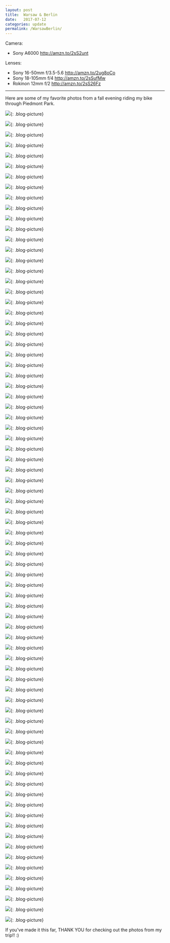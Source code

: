 ```yaml
---
layout: post
title:  Warsaw & Berlin
date:   2017-07-12
categories: update
permalink: /WarsawBerlin/
---
```


Camera: 
  * Sony A6000   <http://amzn.to/2sS2unt>

Lenses:
  * Sony 16-50mm f/3.5-5.6 <http://amzn.to/2ug8oCo>
  * Sony 18-105mm f/4 <http://amzn.to/2sSufMw>
  * Rokinon 12mm f/2 <http://amzn.to/2sS26Fz>

* * *

Here are some of my favorite photos from a fall evening riding my bike through Piedmont Park. 

![](https://c1.staticflickr.com/5/4217/35039378543_039945e1c4_b.jpg){: .blog-picture}

![](https://c1.staticflickr.com/5/4287/35679871142_b22e458ede_b.jpg){: .blog-picture}

![](https://c1.staticflickr.com/5/4235/35008845944_005292cffd_b.jpg){: .blog-picture}

![](https://c1.staticflickr.com/5/4208/35808301616_da160c6d5f_b.jpg){: .blog-picture}

![](https://c1.staticflickr.com/5/4236/35008855644_02cf756187_b.jpg){: .blog-picture}

![](https://c1.staticflickr.com/5/4211/35717038471_558788559c_b.jpg){: .blog-picture}

![](https://c1.staticflickr.com/5/4233/35460920100_c712fdd0b9_b.jpg){: .blog-picture}

![](https://c1.staticflickr.com/5/4253/35460925510_eb03e5bbda_b.jpg){: .blog-picture}

![](https://c1.staticflickr.com/5/4253/35039359233_ae5c4d2b66_b.jpg){: .blog-picture}

![](https://c1.staticflickr.com/5/4265/35039364213_f9237057a5_b.jpg){: .blog-picture}

![](https://c1.staticflickr.com/5/4279/35008875864_992a496338_b.jpg){: .blog-picture}

![](https://c1.staticflickr.com/5/4217/35008887864_478913781c_b.jpg){: .blog-picture}

![](https://c1.staticflickr.com/5/4286/35717073161_1aa75fa013_b.jpg){: .blog-picture}

![](https://c1.staticflickr.com/5/4217/35039401013_cb6d373473_b.jpg){: .blog-picture}

![](https://c1.staticflickr.com/5/4277/35808367616_a6b37d130f_b.jpg){: .blog-picture}

![](https://c1.staticflickr.com/5/4286/35039413653_07dc4fb62a_b.jpg){: .blog-picture}

![](https://c1.staticflickr.com/5/4283/35460969390_f8a920be6a_b.jpg){: .blog-picture}

![](https://c1.staticflickr.com/5/4116/35039434783_cf93d618e5_b.jpg){: .blog-picture}

![](https://c1.staticflickr.com/5/4261/35460984110_339d49ab83_b.jpg){: .blog-picture}

![](https://c1.staticflickr.com/5/4284/35717103551_d9693a4768_b.jpg){: .blog-picture}

![](https://c1.staticflickr.com/5/4282/35008925004_6d563661e1_b.jpg){: .blog-picture}

![](https://c1.staticflickr.com/5/4205/35717115661_2beb9f51c8_b.jpg){: .blog-picture}

![](https://c1.staticflickr.com/5/4254/35039459343_bf93d59454_b.jpg){: .blog-picture}

![](https://c1.staticflickr.com/5/4206/35039463693_2c0c371d45_b.jpg){: .blog-picture}

![](https://c1.staticflickr.com/5/4258/35679949942_910575b1c3_b.jpg){: .blog-picture}

![](https://c1.staticflickr.com/5/4257/35039474513_33e6ac3305_b.jpg){: .blog-picture}

![](https://c1.staticflickr.com/5/4212/35679955262_d76fbf7399_b.jpg){: .blog-picture}

![](https://c1.staticflickr.com/5/4236/35808417236_081f73a797_b.jpg){: .blog-picture}

![](https://c1.staticflickr.com/5/4229/35679958762_238f30c82f_b.jpg){: .blog-picture}

![](https://c1.staticflickr.com/5/4241/35808424116_cfdaef564e_b.jpg){: .blog-picture}

![](https://c1.staticflickr.com/5/4277/35717167361_6168c96c3f_b.jpg){: .blog-picture}

![](https://c1.staticflickr.com/5/4263/35679969052_c6fc0a7dfb_b.jpg){: .blog-picture}

![](https://c1.staticflickr.com/5/4229/35848999715_1a36fab14d_b.jpg){: .blog-picture}

![](https://c1.staticflickr.com/5/4232/35717193951_07e5dc9bf0_b.jpg){: .blog-picture}

![](https://c1.staticflickr.com/5/4209/35808456536_2a134df54d_b.jpg){: .blog-picture}

![](https://c1.staticflickr.com/5/4284/35808462806_16e5a61d52_b.jpg){: .blog-picture}

![](https://c1.staticflickr.com/5/4253/35808469946_f18cbe817d_b.jpg){: .blog-picture}

![](https://c1.staticflickr.com/5/4241/35717203161_e3c810cb43_b.jpg){: .blog-picture}

![](https://c1.staticflickr.com/5/4230/35808480596_28542227f5_b.jpg){: .blog-picture}

![](https://c1.staticflickr.com/5/4256/35680015302_bb2ca0f257_b.jpg){: .blog-picture}

![](https://c1.staticflickr.com/5/4206/35680019482_6e2b66c0c6_b.jpg){: .blog-picture}

![](https://c1.staticflickr.com/5/4277/35039554613_c6bc277770_b.jpg){: .blog-picture}

![](https://c1.staticflickr.com/5/4290/35009016974_f287093e18_b.jpg){: .blog-picture}

![](https://c1.staticflickr.com/5/4215/35849072315_e2d4af1573_c.jpg){: .blog-picture}

![](https://c1.staticflickr.com/5/4254/35717230181_e2cf5506d5_b.jpg){: .blog-picture}

![](https://c1.staticflickr.com/5/4241/35717238931_34f4411e49_b.jpg){: .blog-picture}

![](https://c1.staticflickr.com/5/4213/35849085795_b2d4837ddd_b.jpg){: .blog-picture}

![](https://c1.staticflickr.com/5/4257/35717248601_b8998ce06a_c.jpg){: .blog-picture}

![](https://c1.staticflickr.com/5/4239/35808557566_427a658171_b.jpg){: .blog-picture}

![](https://c1.staticflickr.com/5/4266/35717252471_a48eed3a49_b.jpg){: .blog-picture}

![](https://c1.staticflickr.com/5/4255/35808563076_38576d8df8_b.jpg){: .blog-picture}

![](https://c1.staticflickr.com/5/4281/35717256831_14c318d5a4_c.jpg){: .blog-picture}

![](https://c1.staticflickr.com/5/4286/35009054724_77ab71f2b4_b.jpg){: .blog-picture}

![](https://c1.staticflickr.com/5/4210/35009065074_b70322c1f0_b.jpg){: .blog-picture}

![](https://c1.staticflickr.com/5/4255/35009076714_3311912128_b.jpg){: .blog-picture}

![](https://c1.staticflickr.com/5/4238/35849117295_055c707cfb_b.jpg){: .blog-picture}

![](https://c1.staticflickr.com/5/4233/35717291661_063d2c49fa_b.jpg){: .blog-picture}

![](https://c1.staticflickr.com/5/4277/35849125765_0e4dedcc59_c.jpg){: .blog-picture}

![](https://c1.staticflickr.com/5/4278/35680118402_b9b2f1496f_b.jpg){: .blog-picture}

![](https://c1.staticflickr.com/5/4265/35849143005_be1b47bf89_b.jpg){: .blog-picture}

![](https://c1.staticflickr.com/5/4287/35808631146_0c30dd859c_b.jpg){: .blog-picture}

![](https://c1.staticflickr.com/5/4290/35717331751_494d37118e_b.jpg){: .blog-picture}

![](https://c1.staticflickr.com/5/4208/35808644606_f25343f289_b.jpg){: .blog-picture}

![](https://c1.staticflickr.com/5/4242/35461189970_4b1659da13_c.jpg){: .blog-picture}

![](https://c1.staticflickr.com/5/4262/35461200880_f4b4e4f892_b.jpg){: .blog-picture}

![](https://c1.staticflickr.com/5/4265/35461211560_8d05fb1e5f_c.jpg){: .blog-picture}

![](https://c1.staticflickr.com/5/4206/35461218220_ea619afc47_c.jpg){: .blog-picture}

![](https://c1.staticflickr.com/5/4236/35849180895_64982b4486_b.jpg){: .blog-picture}

![](https://c1.staticflickr.com/5/4279/35461228100_a3117f86fb_b.jpg){: .blog-picture}

![](https://c1.staticflickr.com/5/4209/35461233860_244ea3fd0f_b.jpg){: .blog-picture}

![](https://c1.staticflickr.com/5/4264/35680181952_c236dcf9cf_b.jpg){: .blog-picture}

![](https://c1.staticflickr.com/5/4282/35461250690_7714eba3d5_b.jpg){: .blog-picture}

![](https://c1.staticflickr.com/5/4265/35461256350_caf212ed1e_b.jpg){: .blog-picture}

![](https://c1.staticflickr.com/5/4288/35461261180_2f82f01364_b.jpg){: .blog-picture}

![](https://c1.staticflickr.com/5/4257/35461265470_4897528486_b.jpg){: .blog-picture}

![](https://c1.staticflickr.com/5/4216/35461272490_73ee97592b_b.jpg){: .blog-picture}

![](https://c1.staticflickr.com/5/4261/35849222075_7affc0df26_b.jpg){: .blog-picture}

![](https://c1.staticflickr.com/5/4235/35039716123_b37cc90fd9_b.jpg){: .blog-picture}

If you've made it this far, THANK YOU for checking out the photos from my trip!! :)
